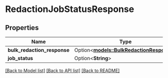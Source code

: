 # RedactionJobStatusResponse

## Properties

Name | Type | Description | Notes
------------ | ------------- | ------------- | -------------
**bulk_redaction_response** | Option<[**models::BulkRedactionResponse**](BulkRedactionResponse.md)> |  | [optional]
**job_status** | Option<**String**> |  | [optional]

[[Back to Model list]](../README.md#documentation-for-models) [[Back to API list]](../README.md#documentation-for-api-endpoints) [[Back to README]](../README.md)


